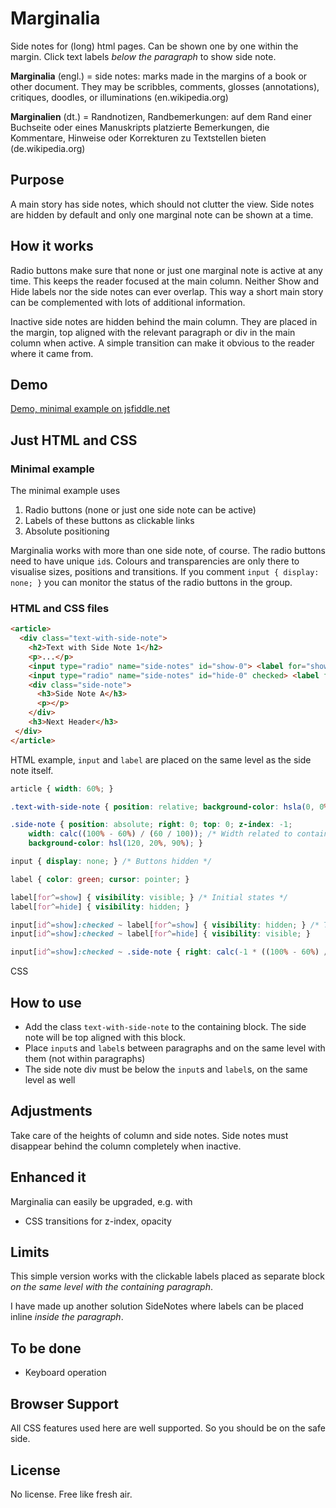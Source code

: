# Marginalia
Side notes for (long) html pages. Can be shown one by one within the margin. Click text labels *below the paragraph* to show side note.

**Marginalia** (engl.) = side notes: marks made in the margins of a book or other document. They may be scribbles, comments, glosses (annotations), critiques, doodles, or illuminations (en.wikipedia.org)

**Marginalien** (dt.) = Randnotizen, Randbemerkungen: auf dem Rand einer Buchseite oder eines Manuskripts platzierte Bemerkungen, die Kommentare, Hinweise oder Korrekturen zu Textstellen bieten (de.wikipedia.org)

## Purpose

A main story has side notes, which should not clutter the view. Side notes are hidden by default and only one marginal note can be shown at a time.

## How it works

Radio buttons make sure that none or just one marginal note is active at any time. This keeps the reader focused at the main column. Neither Show and Hide labels nor the side notes can ever overlap. This way a short main story can be complemented with lots of additional information.

Inactive side notes are hidden behind the main column. They are placed in the margin, top aligned with the relevant paragraph or div in the main column when active. A simple transition can make it obvious to the reader where it came from.

## Demo

[Demo, minimal example on jsfiddle.net](https://jsfiddle.net/Draussenduscher/odjbLuh8/)

## Just HTML and CSS

### Minimal example

The minimal example uses

1. Radio buttons (none or just one side note can be active)
2. Labels of these buttons as clickable links
3. Absolute positioning

Marginalia works with more than one side note, of course. The radio buttons need to have unique `id`s. Colours and transparencies are only there to visualise sizes, positions and transitions. If you comment `input { display: none; }` you can monitor the status of the radio buttons in the group.

### HTML and CSS files

```html
<article>
  <div class="text-with-side-note">
    <h2>Text with Side Note 1</h2>
    <p>...</p>
    <input type="radio" name="side-notes" id="show-0"> <label for="show-0">Show Side Note</label>
    <input type="radio" name="side-notes" id="hide-0" checked> <label for="hide-0">Hide Side Note</label>
    <div class="side-note">
      <h3>Side Note A</h3>
      <p></p>
    </div>
    <h3>Next Header</h3>
 </div>
</article>
```

HTML example, `input` and `label` are placed on the same level as the side note itself.

```css
article { width: 60%; }

.text-with-side-note { position: relative; background-color: hsla(0, 0%, 90%, .8); }

.side-note { position: absolute; right: 0; top: 0; z-index: -1; 
	width: calc((100% - 60%) / (60 / 100)); /* Width related to containing main block */
	background-color: hsl(120, 20%, 90%); }

input { display: none; } /* Buttons hidden */

label { color: green; cursor: pointer; }

label[for^=show] { visibility: visible; } /* Initial states */
label[for^=hide] { visibility: hidden; }

input[id^=show]:checked ~ label[for^=show] { visibility: hidden; } /* Toggle checked labels visibility */
input[id^=show]:checked ~ label[for^=hide] { visibility: visible; }

input[id^=show]:checked ~ .side-note { right: calc(-1 * ((100% - 60%) / .6)); }
```

CSS

## How to use

- Add the class `text-with-side-note` to the containing block. The side note will be top aligned with this block.
- Place `input`s and `label`s between paragraphs and on the same level with them (not within paragraphs)
- The side note div must be below the `input`s and `label`s, on the same level as well

## Adjustments

Take care of the heights of column and side notes. Side notes must disappear behind the column completely when inactive.

## Enhanced it

Marginalia can easily be upgraded, e.g. with

- CSS transitions for z-index, opacity

## Limits

This simple version works with the clickable labels placed as separate block *on the same level with the containing paragraph*.

I have made up another solution SideNotes where labels can be placed inline *inside the paragraph*.

## To be done

- Keyboard operation

## Browser Support

All CSS features used here are well supported. So you should be on the safe side.

## License

No license. Free like fresh air.
